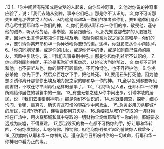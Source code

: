 .13 
1_「你中间若有先知或是做梦的人起来，向你显神奇事， 2_他对你说的神奇事应验了，说：『我们去随从别神，事奉它们吧。』那是你不认识的。 3_你不可听那先知或是那做梦之人的话，因为这是耶和华－你们的神考验你们，要知道你们是否尽心尽性爱耶和华－你们的神。 4_你们要顺从耶和华－你们的神，敬畏他，谨守他的诫命，听从他的话，事奉他，紧紧跟随他。 5_那先知或那做梦的人要被处死，因为他出言悖逆那领你们出埃及地、救赎你脱离为奴之家的耶和华－你们的神，要引诱你离开耶和华－你神吩咐你要行的道。这样，你就把恶从你中间除掉。 
6_「你的同胞兄弟，或是你的儿女，或是你怀中的妻，或是如同自己性命的朋友，若暗中引诱你，说：『我们去事奉别神吧。』那是你和你列祖所不认识的， 7_你四围列国的神明，无论是离你近或离你远，从地这边到地那边， 8_你都不可附和他，也不要听从他。你的眼不可顾惜他，不可怜悯他，也不可袒护他。 9_你务必杀他；你先下手，然后众百姓才下手，把他处死。 10_要用石头打死他，因为他想引诱你离开那领你出埃及地为奴之家的耶和华－你的神。 11_全以色列都要听见而害怕，不敢在你中间再行这样的恶事了。 
12_「若你听见人说，在耶和华－你神所赐给你居住的城镇中的一座， 13_有些无赖之徒从你中间出来，引诱本城的居民，说：『我们去事奉别神吧。』那是你们不认识的， 14_你就要调查，探听，细心询问。看哪，是真的，确实有这可憎的事在你中间发生， 15_你务必用刀杀那城Y的居民，把城Y所有的，连牲畜都用刀灭尽。 16_你要把从城Y所夺取的一切财物堆在广场中，用火将那城和其中夺取的一切财物全烧给耶和华－你的神。那城要永远成为废墟，不得重建。 17_那当毁灭的物一点都不可黏你的手，好让耶和华转回，不向你发烈怒，却恩待你，怜悯你，照他向你列祖所起的誓使你人数增多； 18_因为你听从耶和华－你神的话，遵守我今日所吩咐你的一切诫命，行耶和华－你神眼中看为正的事。」 
.